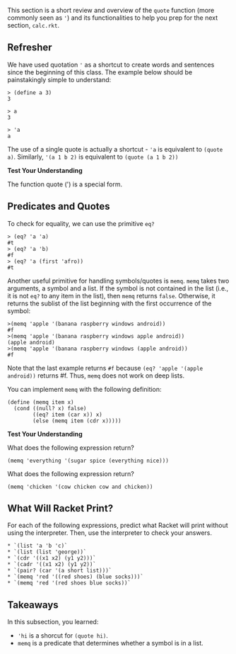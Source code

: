 This section is a short review and overview of the `quote` function (more commonly seen as `'`) and its functionalities to help you prep for the next section, `calc.rkt`.

## Refresher

We have used quotation `'` as a shortcut to create words and sentences since the beginning of this class. The example below should be painstakingly simple to understand:

    
    > (define a 3)
    3
    
    > a
    3
    
    > 'a
    a
    

The use of a single quote is actually a shortcut - `'a` is equivalent to
`(quote a)`. Similarly, `'(a 1 b 2)` is equivalent to `(quote (a 1 b 2))`

**Test Your Understanding**

<div class="mc">
The function quote (') is a special form.

<ans text="True" explanation="If quote were not a special form. Then, when we call (quote a) above, Racket will evaluate the argument first, simplifying the expression to (quote 3) and thus returning '3. That's not right!" correct></ans>
<ans text="False" explanation=""></ans>
<!-- and so on -->
</div>

## Predicates and Quotes

To check for equality, we can use the primitive `eq?`

    
    
    > (eq? 'a 'a)
    #t
    > (eq? 'a 'b)
    #f
    > (eq? 'a (first 'afro))
    #t
    
    

Another useful primitive for handling symbols/quotes is `memq`. `memq` takes
two arguments, a symbol and a list. If the symbol is not contained in the list
(i.e., it is not `eq?` to any item in the list), then `memq` returns `false`.
Otherwise, it returns the sublist of the list beginning with the first
occurrence of the symbol:

    
    
    >(memq 'apple '(banana raspberry windows android))
    #f
    >(memq 'apple '(banana raspberry windows apple android))
    (apple android)
    >(memq 'apple '(banana raspberry windows (apple android))
    #f

Note that the last example returns `#f` because `(eq? 'apple '(apple
android))` returns #f. Thus, `memq` does not work on deep lists.

You can implement `memq` with the following definition:
    
    
    (define (memq item x)
      (cond ((null? x) false)
            ((eq? item (car x)) x)
            (else (memq item (cdr x)))))
    
**Test Your Understanding**

<div class="mc">
What does the following expression return?

<pre><code>(memq 'everything '(sugar spice (everything nice)))</code></pre>
<ans text="(everything nice)" explanation=""></ans>
<ans text="everything" explanation=""></ans>
<ans text="#f" explanation="memq does not work on deep lists, and cannot find elements on a deeper level." correct></ans>
<!-- and so on -->
</div>    

<div class="mc">
What does the following expression return?

<pre><code>(memq 'chicken '(cow chicken cow and chicken))</code></pre>
<ans text="(chicken cow and chicken)" explanation="If you take a look at the code for memq, we start fromt he beginning of list x and stop once we find item. That means that we will return immediately after the first instance of item in x." correct></ans>
<ans text="(chicken)" explanation=""></ans>
<ans text="#f" explanation=""></ans>
<!-- and so on -->
</div>  

## What Will Racket Print?

For each of the following expressions, predict what Racket will print without using the interpreter. Then, use the interpreter to check your answers.

    * `(list 'a 'b 'c)`
    * `(list (list 'george))`
    * `(cdr '((x1 x2) (y1 y2)))`
    * `(cadr '((x1 x2) (y1 y2))`
    * `(pair? (car '(a short list)))`
    * `(memq 'red '((red shoes) (blue socks)))`
    * `(memq 'red '(red shoes blue socks))`

## Takeaways

In this subsection, you learned:

  * `'hi` is a shorcut for `(quote hi)`.
  * `memq` is a predicate that determines whether a symbol is in a list.

